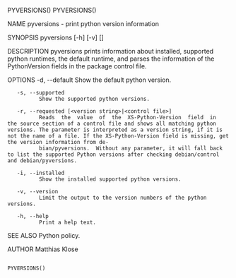PYVERSIONS()                                                                                                                                                                                                                                                                                               PYVERSIONS()

NAME
       pyversions - print python version information

SYNOPSIS
       pyversions [-h] [-v] [<options>]

DESCRIPTION
       pyversions prints information about installed, supported python runtimes, the default runtime, and parses the information of the PythonVersion fields in the package control file.

OPTIONS
       -d, --default
              Show the default python version.

       -s, --supported
              Show the supported python versions.

       -r, --requested [<version string>|<control file>]
              Reads  the  value  of  the  XS-Python-Version  field  in  the source section of a control file and shows all matching python versions. The parameter is interpreted as a version string, if it is not the name of a file. If the XS-Python-Version field is missing, get the version information from de‐
              bian/pyversions.  Without any parameter, it will fall back to list the supported Python versions after checking debian/control and debian/pyversions.

       -i, --installed
              Show the installed supported python versions.

       -v, --version
              Limit the output to the version numbers of the python versions.

       -h, --help
              Print a help text.

SEE ALSO
       Python policy.

AUTHOR
       Matthias Klose

                                                                                                                                                                                                                                                                                                           PYVERSIONS()

